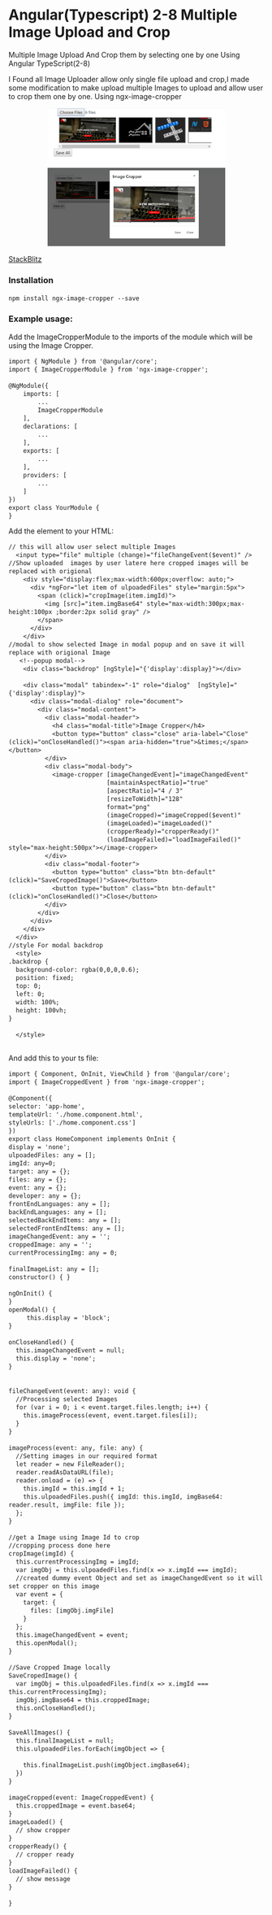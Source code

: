 # Angular(Typescript) 2-8 Multiple Image Upload and Crop 
 Multiple Image Upload And Crop them by selecting one by one Using Angular TypeScript(2-8)
 
 I Found all Image Uploader allow  only single file upload and crop,I made some modification to make upload multiple Images to upload and allow user to crop them one by one.
 Using ngx-image-cropper

<p align="center">
  <img src="https://raw.githubusercontent.com/MMtechnolab/Angular-Typescript--2-8-Multiple-Image-Upload-and-Crop-/master/src/assets/Image/UplaodedMultipleImages.png" width="350" title="Uploaded Image List ">

  <img src="https://raw.githubusercontent.com/MMtechnolab/Angular-Typescript--2-8-Multiple-Image-Upload-and-Crop-/master/src/assets/Image/ImageCropperModal.png" width="350" title="Selected Image Cropper Modal Popoup">
</p>

[StackBlitz](https://stackblitz.com/edit/image-cropper)

### Installation
`npm install ngx-image-cropper --save`

### Example usage:
Add the ImageCropperModule to the imports of the module which will be using the Image Cropper.
```
import { NgModule } from '@angular/core';
import { ImageCropperModule } from 'ngx-image-cropper';

@NgModule({
    imports: [
        ...
        ImageCropperModule
    ],
    declarations: [
        ...
    ],
    exports: [
        ...
    ],
    providers: [
        ...
    ]
})
export class YourModule {
}
```

Add the element to your HTML:
```
// this will allow user select multiple Images
  <input type="file" multiple (change)="fileChangeEvent($event)" />
//Show uploaded  images by user latere here cropped images will be replaced with origional
    <div style="display:flex;max-width:600px;overflow: auto;">
      <div *ngFor="let item of ulpoadedFiles" style="margin:5px">
        <span (click)="cropImage(item.imgId)">
          <img [src]="item.imgBase64" style="max-width:300px;max-height:100px ;border:2px solid gray" />
        </span>
      </div>
    </div>
//modal to show selected Image in modal popup and on save it will replace with origional Image
   <!--popup modal-->
    <div class="backdrop" [ngStyle]="{'display':display}"></div>

    <div class="modal" tabindex="-1" role="dialog"  [ngStyle]="{'display':display}">
      <div class="modal-dialog" role="document">
        <div class="modal-content">
          <div class="modal-header">
            <h4 class="modal-title">Image Cropper</h4>
            <button type="button" class="close" aria-label="Close" (click)="onCloseHandled()"><span aria-hidden="true">&times;</span></button>
          </div>
          <div class="modal-body">
            <image-cropper [imageChangedEvent]="imageChangedEvent"
                           [maintainAspectRatio]="true"
                           [aspectRatio]="4 / 3"
                           [resizeToWidth]="128"
                           format="png"
                           (imageCropped)="imageCropped($event)"
                           (imageLoaded)="imageLoaded()"
                           (cropperReady)="cropperReady()"
                           (loadImageFailed)="loadImageFailed()" style="max-height:500px"></image-cropper>
          </div>
          <div class="modal-footer">
            <button type="button" class="btn btn-default" (click)="SaveCropedImage()">Save</button>
            <button type="button" class="btn btn-default" (click)="onCloseHandled()">Close</button>
          </div>
        </div>
      </div>
    </div>
  </div>
//style For modal backdrop  
  <style>
.backdrop {
  background-color: rgba(0,0,0,0.6);
  position: fixed;
  top: 0;
  left: 0;
  width: 100%;
  height: 100vh;
}

  </style>
  
  ```
  
  And add this to your ts file:
  
  ```
  import { Component, OnInit, ViewChild } from '@angular/core';
import { ImageCroppedEvent } from 'ngx-image-cropper';

@Component({
  selector: 'app-home',
  templateUrl: './home.component.html',
  styleUrls: ['./home.component.css']
})
export class HomeComponent implements OnInit {
  display = 'none';
  ulpoadedFiles: any = [];
  imgId: any=0;
  target: any = {};
  files: any = {};
  event: any = {};
  developer: any = {};
  frontEndLanguages: any = [];
  backEndLanguages: any = [];
  selectedBackEndItems: any = [];
  selectedFrontEndItems: any = [];
  imageChangedEvent: any = '';
  croppedImage: any = '';
  currentProcessingImg: any = 0;

  finalImageList: any = [];
  constructor() { }

  ngOnInit() {
  }
  openModal() {
       this.display = 'block';
  }

  onCloseHandled() {
    this.imageChangedEvent = null;
    this.display = 'none';
  }

  
  fileChangeEvent(event: any): void {
    //Processing selected Images 
    for (var i = 0; i < event.target.files.length; i++) {
      this.imageProcess(event, event.target.files[i]);
    }
  }

  imageProcess(event: any, file: any) {
    //Setting images in our required format
    let reader = new FileReader();
    reader.readAsDataURL(file);
    reader.onload = (e) => {
      this.imgId = this.imgId + 1;
      this.ulpoadedFiles.push({ imgId: this.imgId, imgBase64: reader.result, imgFile: file });
    };
  }

  //get a Image using Image Id to crop
  //cropping process done here 
  cropImage(imgId) {
    this.currentProcessingImg = imgId;
    var imgObj = this.ulpoadedFiles.find(x => x.imgId === imgId);
    //created dummy event Object and set as imageChangedEvent so it will set cropper on this image 
    var event = {
      target: {
        files: [imgObj.imgFile]
      }
    };
    this.imageChangedEvent = event;
    this.openModal();
  }

  //Save Cropped Image locally
  SaveCropedImage() {
    var imgObj = this.ulpoadedFiles.find(x => x.imgId === this.currentProcessingImg);
    imgObj.imgBase64 = this.croppedImage;
    this.onCloseHandled();
  }

  SaveAllImages() {
    this.finalImageList = null;
    this.ulpoadedFiles.forEach(imgObject => {

      this.finalImageList.push(imgObject.imgBase64);
    })
  }

  imageCropped(event: ImageCroppedEvent) {
    this.croppedImage = event.base64;
  }
  imageLoaded() {
    // show cropper
  }
  cropperReady() {
    // cropper ready
  }
  loadImageFailed() {
    // show message
  }

}

  
  ```



